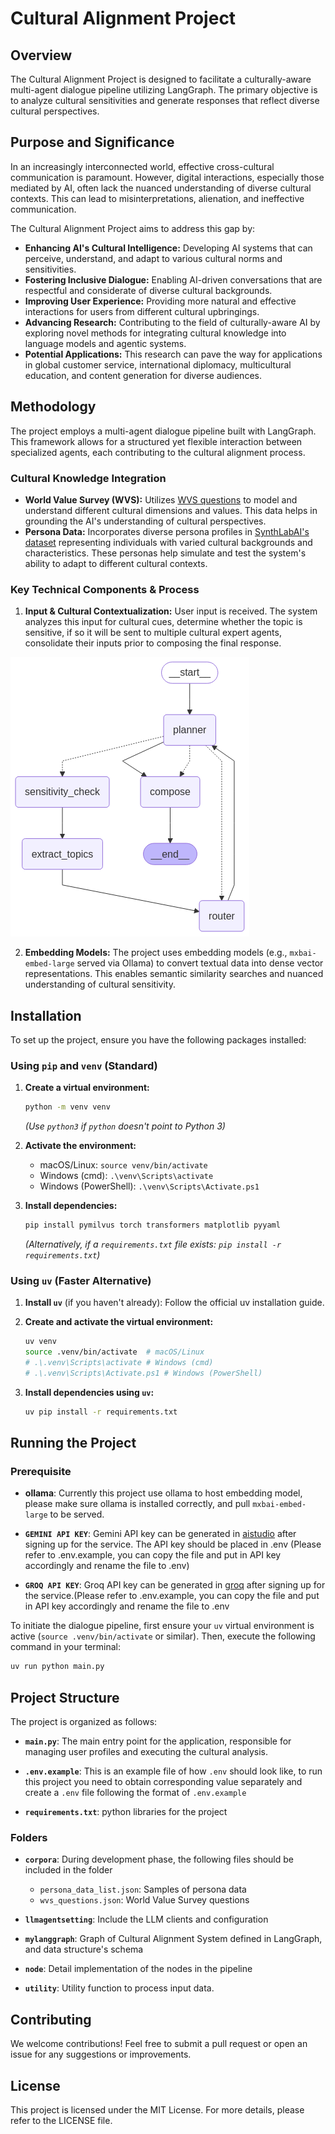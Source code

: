 # Cultural Alignment Project

## Overview
The Cultural Alignment Project is designed to facilitate a culturally-aware multi-agent dialogue pipeline utilizing LangGraph. The primary objective is to analyze cultural sensitivities and generate responses that reflect diverse cultural perspectives.

## Purpose and Significance

In an increasingly interconnected world, effective cross-cultural communication is paramount. However, digital interactions, especially those mediated by AI, often lack the nuanced understanding of diverse cultural contexts. This can lead to misinterpretations, alienation, and ineffective communication.

The Cultural Alignment Project aims to address this gap by:

-   **Enhancing AI's Cultural Intelligence:** Developing AI systems that can perceive, understand, and adapt to various cultural norms and sensitivities.
-   **Fostering Inclusive Dialogue:** Enabling AI-driven conversations that are respectful and considerate of diverse cultural backgrounds.
-   **Improving User Experience:** Providing more natural and effective interactions for users from different cultural upbringings.
-   **Advancing Research:** Contributing to the field of culturally-aware AI by exploring novel methods for integrating cultural knowledge into language models and agentic systems.
-   **Potential Applications:** This research can pave the way for applications in global customer service, international diplomacy, multicultural education, and content generation for diverse audiences.

## Methodology

The project employs a multi-agent dialogue pipeline built with LangGraph. This framework allows for a structured yet flexible interaction between specialized agents, each contributing to the cultural alignment process.

### Cultural Knowledge Integration

-   **World Value Survey (WVS):** Utilizes [WVS questions](https://www.worldvaluessurvey.org/wvs.jsp) to model and understand different cultural dimensions and values. This data helps in grounding the AI's understanding of cultural perspectives.
-   **Persona Data:** Incorporates diverse persona profiles in [SynthLabAI's dataset](https://huggingface.co/datasets/SynthLabsAI/PERSONA) representing individuals with varied cultural backgrounds and characteristics. These personas help simulate and test the system's ability to adapt to different cultural contexts.

### Key Technical Components & Process
1.  **Input & Cultural Contextualization:** User input is received. The system analyzes this input for cultural cues, determine whether the topic is sensitive, if so it will be sent to multiple cultural expert agents, consolidate their inputs prior to composing the final response.

![graph](img/graph.png)


2.  **Embedding Models:** The project uses embedding models (e.g., `mxbai-embed-large` served via Ollama) to convert textual data into dense vector representations. This enables semantic similarity searches and nuanced understanding of cultural sensitivity.

## Installation

To set up the project, ensure you have the following packages installed:

### Using `pip` and `venv` (Standard)

1.  **Create a virtual environment:**
    ```bash
    python -m venv venv
    ```
    *(Use `python3` if `python` doesn't point to Python 3)*

2.  **Activate the environment:**
    *   macOS/Linux: `source venv/bin/activate`
    *   Windows (cmd): `.\venv\Scripts\activate`
    *   Windows (PowerShell): `.\venv\Scripts\Activate.ps1`

3.  **Install dependencies:**
    ```bash
    pip install pymilvus torch transformers matplotlib pyyaml
    ```
    *(Alternatively, if a `requirements.txt` file exists: `pip install -r requirements.txt`)*

### Using `uv` (Faster Alternative)

1.  **Install `uv`** (if you haven't already): Follow the official uv installation guide.

2.  **Create and activate the virtual environment:**
    ```bash
    uv venv
    source .venv/bin/activate  # macOS/Linux
    # .\.venv\Scripts\activate # Windows (cmd)
    # .\.venv\Scripts\Activate.ps1 # Windows (PowerShell)
    ```

3.  **Install dependencies using `uv`:**
    ```bash
    uv pip install -r requirements.txt
    ```

 ## Running the Project

### Prerequisite

- **ollama**: Currently this project use ollama to host embedding model, please make sure ollama is installed correctly, and pull `mxbai-embed-large` to be served.

- **`GEMINI API KEY`**: Gemini API key can be generated in [aistudio](https://aistudio.google.com/) after signing up for the service. The API key should be placed in .env (Please refer to .env.example, you can copy the file and put in API key accordingly and rename the file to .env)

- **`GROQ API KEY`**: Groq API key can be generated in [groq](https://groq.com/) after signing up for the service.(Please refer to .env.example, you can copy the file and put in API key accordingly and rename the file to .env

 To initiate the dialogue pipeline, first ensure your `uv` virtual environment is active (`source .venv/bin/activate` or similar). Then, execute the following command in your terminal:

 ```bash
 uv run python main.py
 ```

## Project Structure
The project is organized as follows:

- **`main.py`**: The main entry point for the application, responsible for managing user profiles and executing the cultural analysis.

- **`.env.example`**: This is an example file of how `.env` should look like, to run this project you need to obtain corresponding value separately and create a `.env` file following the format of `.env.example`

- **`requirements.txt`**: python libraries for the project

### Folders

- **`corpora`**: During development phase, the following files should be included in the folder

    - `persona_data_list.json`: Samples of persona data
    - `wvs_questions.json`: World Value Survey questions

- **`llmagentsetting`**: Include the LLM clients and configuration

- **`mylanggraph`**: Graph of Cultural Alignment System defined in LangGraph, and data structure's schema

- **`node`**: Detail implementation of the nodes in the pipeline

- **`utility`**: Utility function to process input data.


## Contributing
We welcome contributions! Feel free to submit a pull request or open an issue for any suggestions or improvements.

## License
This project is licensed under the MIT License. For more details, please refer to the LICENSE file.
